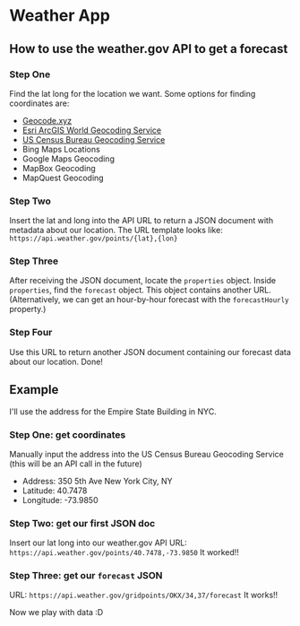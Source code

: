 # Weather App

## How to use the weather.gov API to get a forecast

### Step One
Find the lat long for the location we want. Some options for finding coordinates are:
- [Geocode.xyz](Geocode.xyz)
- [Esri ArcGIS World Geocoding Service](https://developers.arcgis.com/rest/geocode/api-reference/overview-world-geocoding-service.htm)
- [US Census Bureau Geocoding Service](https://geocoding.geo.census.gov/geocoder/)
- Bing Maps Locations
- Google Maps Geocoding
- MapBox Geocoding
- MapQuest Geocoding

### Step Two
Insert the lat and long into the API URL to return a JSON document with metadata about our location. The URL template looks like: `https://api.weather.gov/points/{lat},{lon}`

### Step Three
After receiving the JSON document, locate the `properties` object. Inside `properties`, find the `forecast` object. This object contains another URL. (Alternatively, we can get an hour-by-hour forecast with the `forecastHourly` property.)

### Step Four
Use this URL to return another JSON document containing our forecast data about our location. Done!

## Example

I'll use the address for the Empire State Building in NYC.

### Step One: get coordinates
Manually input the address into the US Census Bureau Geocoding Service (this will be an API call in the future)
- Address: 350 5th Ave New York City, NY
- Latitude: 40.7478
- Longitude: -73.9850

### Step Two: get our first JSON doc
Insert our lat long into our weather.gov API URL: `https://api.weather.gov/points/40.7478,-73.9850`
It worked!!

### Step Three: get our `forecast` JSON
URL: `https://api.weather.gov/gridpoints/OKX/34,37/forecast`
It works!!

Now we play with data :D
